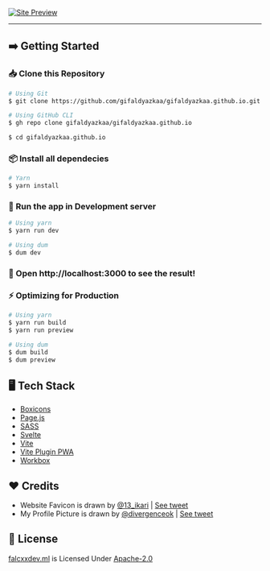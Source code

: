 [![Site Preview](https://cdn.upload.systems/uploads/QIw7NyWx.png)](https://falcxxdev.ml)

<hr />

## ➡️ Getting Started

### 📥 Clone this Repository

```sh
# Using Git
$ git clone https://github.com/gifaldyazkaa/gifaldyazkaa.github.io.git

# Using GitHub CLI
$ gh repo clone gifaldyazkaa/gifaldyazkaa.github.io

$ cd gifaldyazkaa.github.io
```

### 📦 Install all dependecies

```sh
# Yarn
$ yarn install
```

### 🏃 Run the app in Development server

```sh
# Using yarn
$ yarn run dev

# Using dum
$ dum dev
```

### :tada: Open http://localhost:3000 to see the result!

### ⚡ Optimizing for Production

```sh
# Using yarn
$ yarn run build
$ yarn run preview

# Using dum
$ dum build
$ dum preview
```

## 🖥️ Tech Stack

- [Boxicons](https://boxicons.com)
- [Page.js](https://npmjs.com/package/page)
- [SASS](https://sass-lang.com)
- [Svelte](https://svelte.dev)
- [Vite](https://vitejs.dev)
- [Vite Plugin PWA](https://vite-plugin-pwa.netlify.app)
- [Workbox](https://developers.google.com/web/tools/workbox)

## ❤️ Credits

- Website Favicon is drawn by [@13_ikari](https://twitter.com/13_ikari) | [See tweet](https://twitter.com/13_ikari/status/1475820302420840453)
- My Profile Picture is drawn by [@divergenceok](https://twitter.com/divergenceok) | [See tweet](https://twitter.com/divergenceok/status/1465697613152354309)

## 📃 License

[falcxxdev.ml](#) is Licensed Under [Apache-2.0](./LICENSE)
